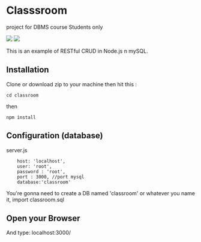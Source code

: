# Classsroom
project for DBMS course Students only


<img src="https://raw.githubusercontent.com/madHEYsia/Classroom/master/screenshot.JPG" >
<img src="https://raw.githubusercontent.com/madHEYsia/Classroom/master/screenshot1.JPG" >

This is an example of RESTful CRUD in Node.js n mySQL.

## Installation
Clone or download zip to your machine then hit this :

    cd classroom

then

    npm install

## Configuration (database)
server.js

        host: 'localhost',
        user: 'root',
        password : 'root',
        port : 3000, //port mysql
        database:'classroom'


You're gonna need to create a DB named 'classroom' or whatever you name it,  import classroom.sql


## Open your Browser
And type: localhost:3000/

